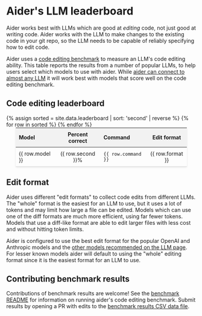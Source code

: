 
# Aider's LLM leaderboard

Aider works best with LLMs which are good at *editing* code, not just good at writing
code.
Aider works with the LLM to make changes to the existing code in your git repo,
so the LLM needs to be capable of reliably specifying how to edit code.

Aider uses a
[code editing benchmark](https://aider.chat/docs/benchmarks.html#the-benchmark)
to measure an LLM's code editing ability.
This table reports the results from a number of popular LLMs,
to help users select which models to use with aider.
While [aider can connect to almost any LLM](https://aider.chat/docs/llms.html)
it will work best with models that score well on the code editing benchmark.

## Code editing leaderboard

<table style="width: 90%; max-width: 800px; margin: auto; border-collapse: collapse; box-shadow: 0 2px 4px rgba(0,0,0,0.1); font-size: 14px;">
  <thead style="background-color: #f2f2f2;">
    <tr>
      <th style="padding: 8px; text-align: left;">Model</th>
      <th style="padding: 8px; text-align: center;">Percent correct</th>
      <th style="padding: 8px; text-align: left;">Command</th>
      <th style="padding: 8px; text-align: center;">Edit format</th>
    </tr>
  </thead>
  <tbody>
    {% assign sorted = site.data.leaderboard | sort: 'second' | reverse %}
    {% for row in sorted %}
      <tr style="border-bottom: 1px solid #ddd;">
        <td style="padding: 8px;">{{ row.model }}</td>
        <td style="padding: 8px; text-align: center;">{{ row.second }}%</td>
        <td style="padding: 8px;"><code>{{ row.command }}</code></td>
        <td style="padding: 8px; text-align: center;">{{ row.format }}</td>
      </tr>
    {% endfor %}
  </tbody>
</table>

<canvas id="leaderboardChart" width="800" height="800" style="margin-top: 20px"></canvas>
<script src="https://cdn.jsdelivr.net/npm/chart.js"></script>
<script>
  document.addEventListener('DOMContentLoaded', function () {
    var ctx = document.getElementById('leaderboardChart').getContext('2d');
    var leaderboardData = {
      labels: [],
      datasets: [{
        label: 'Percent correct',
        data: [],
        backgroundColor: 'rgba(54, 162, 235, 0.2)',
        borderColor: 'rgba(54, 162, 235, 1)',
        borderWidth: 1
      }]
    };

    {% for row in sorted %}
      leaderboardData.labels.push('{{ row.model }}');
      leaderboardData.datasets[0].data.push({{ row.second }});
    {% endfor %}

    var leaderboardChart = new Chart(ctx, {
      type: 'horizontalBar',
      data: leaderboardData,
      options: {
        scales: {
          xAxes: [{
            scaleLabel: {
              display: true,
            },
            ticks: {
              beginAtZero: true
            }
          }]
        }
      }
    });
  });
</script>



## Edit format

Aider uses different "edit formats" to collect code edits from different LLMs.
The "whole" format is the easiest for an LLM to use, but it uses a lot of tokens
and may limit how large a file can be edited.
Models which can use one of the diff formats are much more efficient,
using far fewer tokens.
Models that use a diff-like format are able to 
edit larger files with less cost and without hitting token limits.

Aider is configured to use the best edit format for the popular OpenAI and Anthropic models
and the [other models recommended on the LLM page](https://aider.chat/docs/llms.html).
For lesser known models aider will default to using the "whole" editing format
since it is the easiest format for an LLM to use.

## Contributing benchmark results

Contributions of benchmark results are welcome!
See the
[benchmark README](https://github.com/paul-gauthier/aider/blob/main/benchmark/README.md)
for information on running aider's code editing benchmark.
Submit results by opening a PR with edits to the
[benchmark results CSV data file](https://github.com/paul-gauthier/aider/blob/main/_data/leaderboard.csv).
